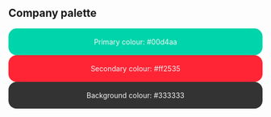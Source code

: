 
## Company palette
<div style="background-color:#00d4aa; border-radius: 16px; padding: 4px; text-align: center;">
<p style="color:whitesmoke;"> Primary colour: #00d4aa</p>
</div>
<div style="background-color:#ff2535; border-radius: 16px; padding: 4px; text-align: center;">
<p style="color:whitesmoke"> Secondary colour: #ff2535</p>
</div>
<div style="background-color:#333333; border-radius: 16px; padding: 4px; text-align: center;">
<p style="color:whitesmoke"> Background colour: #333333</p>
</div>